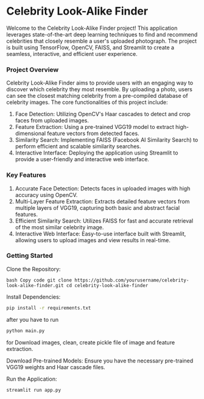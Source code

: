 # Celebrity Look-Alike Finder
Welcome to the Celebrity Look-Alike Finder project! This application leverages state-of-the-art deep learning techniques to find and recommend celebrities that closely resemble a user's uploaded photograph. The project is built using TensorFlow, OpenCV, FAISS, and Streamlit to create a seamless, interactive, and efficient user experience.

### Project Overview
Celebrity Look-Alike Finder aims to provide users with an engaging way to discover which celebrity they most resemble. By uploading a photo, users can see the closest matching celebrity from a pre-compiled database of celebrity images. The core functionalities of this project include:

1. Face Detection: Utilizing OpenCV's Haar cascades to detect and crop faces from uploaded images.
2. Feature Extraction: Using a pre-trained VGG19 model to extract high-dimensional feature vectors from detected faces.
3. Similarity Search: Implementing FAISS (Facebook AI Similarity Search) to perform efficient and scalable similarity searches.
4. Interactive Interface: Deploying the application using Streamlit to provide a user-friendly and interactive web interface.
### Key Features
1. Accurate Face Detection: Detects faces in uploaded images with high accuracy using OpenCV.
2. Multi-Layer Feature Extraction: Extracts detailed feature vectors from multiple layers of VGG19, capturing both basic and abstract facial features.
4. Efficient Similarity Search: Utilizes FAISS for fast and accurate retrieval of the most similar celebrity image.
5. Interactive Web Interface: Easy-to-use interface built with Streamlit, allowing users to upload images and view results in real-time.

### Getting Started
Clone the Repository:

``bash
Copy code
git clone https://github.com/yourusername/celebrity-look-alike-finder.git
cd celebrity-look-alike-finder``

Install Dependencies:

```bash
pip install -r requirements.txt
```

after you have to run 
```bash
python main.py
```
for Download images, clean, create pickle file of image and feature extraction.

Download Pre-trained Models: Ensure you have the necessary pre-trained VGG19 weights and Haar cascade files.

Run the Application:

```bash
streamlit run app.py
```
